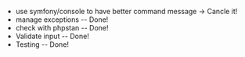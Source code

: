  - use symfony/console to have better command message -> Cancle it!
 - manage exceptions -- Done!
 - check with phpstan -- Done!
 - Validate input -- Done!
 - Testing -- Done!